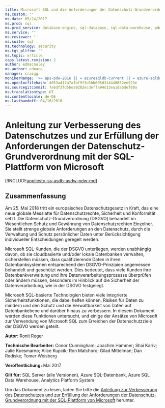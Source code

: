 ```yaml
---
title: Microsoft SQL und die Anforderungen der Datenschutz-Grundverordnung | Microsoft-Dokumentation
ms.custom: ''
ms.date: 05/24/2017
ms.prod: sql
ms.prod_service: database-engine, sql-database, sql-data-warehouse, pdw
ms.service: ''
ms.reviewer: ''
ms.suite: sql
ms.technology: security
ms.tgt_pltfrm: ''
ms.topic: article
caps.latest.revision: 2
author: edmacauley
ms.author: edmaca
manager: craigg
monikerRange: '>= aps-pdw-2016 || = azuresqldb-current || = azure-sqldw-latest || >= sql-server-2016 || = sqlallproducts-allversions'
ms.openlocfilehash: 4053a417a7afbf9f3d5bb605d314440852ee923e
ms.sourcegitcommit: 7a6df3fd5bea9282ecdeffa94d13ea1da6def80a
ms.translationtype: HT
ms.contentlocale: de-DE
ms.lasthandoff: 04/16/2018
---
```

# <a name="guide-to-enhancing-privacy-and-addressing-gdpr-requirements-with-the-microsoft-sql-platform"></a>Anleitung zur Verbesserung des Datenschutzes und zur Erfüllung der Anforderungen der Datenschutz-Grundverordnung mit der SQL-Plattform von Microsoft
[!INCLUDE[appliesto-ss-asdb-asdw-pdw-md](../../includes/appliesto-ss-asdb-asdw-pdw-md.md)]

## <a name="summary"></a>Zusammenfassung
Am 25. Mai 2018 tritt ein europäisches Datenschutzgesetz in Kraft, das eine neue globale Messlatte für Datenschutzrechte, Sicherheit und Konformität setzt. Die Datenschutz-Grundverordnung (DSGVO) behandelt im Wesentlichen Schutz und Gewährung von Datenschutzrechten Einzelner. Sie stellt strenge globale Anforderungen an den Datenschutz, durch die Verwaltung und Schutz persönlicher Daten unter Berücksichtigung individueller Entscheidungen geregelt werden. 

Microsoft SQL-Kunden, die der DSGVO unterliegen, werden unabhängig davon, ob sie cloudbasierte und/oder lokale Datenbanken verwalten, sicherstellen müssen, dass qualifizierende Daten in ihren Datenbanksystemen entsprechend den DSGVO-Prinzipien angemessen behandelt und geschützt werden. Dies bedeutet, dass viele Kunden ihre Datenbankverwaltung und ihre Datenverarbeitungsprozesse überprüfen oder ändern müssen, besonders im Hinblick auf die Sicherheit der Datenverarbeitung, wie in der DSGVO festgelegt.

Microsoft SQL-basierte Technologien bieten viele integrierte Sicherheitsfunktionen, die dabei helfen können, Risiken für Daten zu mindern und den Schutz und die Verwaltbarkeit von Daten auf Datenbankebene und darüber hinaus zu verbessern. In diesem Dokument werden diese Funktionen untersucht, und einige der Ansätze von Microsoft zur Verwendung von Microsoft SQL zum Erreichen der Datenschutzziele der DSGVO werden geteilt.
   
  
**Autor:** Ronit Reger

**Technische Bearbeiter:** Conor Cunningham; Joachim Hammer; Shai Kariv; Julie Koesmarno; Alice Kupcik; Ron Matchoro; Gilad Mittelman; Dan Rediske; Tomer Weisberg 
  
**Veröffentlichung:** Mai 2017  
  
**Gilt für:** SQL Server (alle Versionen), Azure SQL-Datenbank, Azure SQL Data Warehouse, Analytics Platform System 
  
Um das Dokument zu lesen, laden Sie bitte die [Anleitung zur Verbesserung des Datenschutzes und zur Erfüllung der Anforderungen der Datenschutz-Grundverordnung mit der SQL-Plattform von Microsoft](http://download.microsoft.com/download/4/9/4/4948194B-A613-49ED-90A5-5144313549AB/microsoft-sql-and-the-gdpr.pdf) herunter.   
